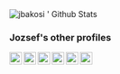 <img align="left" alt="jbakosi ' Github Stats" src="https://github-readme-stats.vercel.app/api?username=jbakosi&show_icons=true&hide_border=true" />


<br />

### Jozsef's other profiles

[<img align="left" alt="jbakosi | LinkedIn" width="22px" src="https://cdn.jsdelivr.net/npm/simple-icons@v3/icons/linkedin.svg" />](https://www.linkedin.com/in/jbakosi/)
[<img align="left" alt="jbakosi | ORCID" width="22px" src="https://cdn.jsdelivr.net/npm/simple-icons@v3/icons/orcid.svg" />](https://orcid.org/0000-0002-0604-5555)
[<img align="left" alt="jbakosi | Google Scholar" width="22px" src="https://cdn.jsdelivr.net/npm/simple-icons@v3/icons/googlescholar.svg" />](https://scholar.google.com/citations?user=PqUWW90AAAAJ&hl=en)
[<img align="left" alt="jbakosi | ResearchGate" width="22px" src="https://cdn.jsdelivr.net/npm/simple-icons@v3/icons/researchgate.svg" />](https://www.researchgate.net/profile/Jozsef_Bakosi)
[<img align="left" alt="jbakosi | publons" width="22px" src="https://cdn.jsdelivr.net/npm/simple-icons@v3/icons/publons.svg" />](https://publons.com/researcher/2226632/jozsef-bakosi/)
[<img align="left" alt="jbakosi | LANL" width="22px" src="https://lanl.gov/favicon.ico" />](https://www.lanl.gov/search-capabilities/profiles/jozsef-bakosi.shtml)
